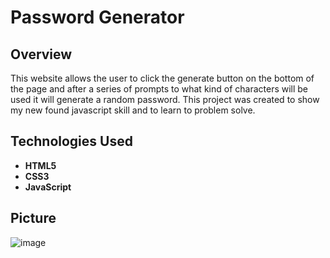 # Password Generator
## Overview 
This website allows the user to click the generate button on the bottom of the page and after a series of prompts to what kind of characters will be used it will generate a random password. This project was created to show my new found javascript skill and to learn to problem solve.
## Technologies Used 
* **HTML5**
* **CSS3**
* **JavaScript**
## Picture 
![image](https://user-images.githubusercontent.com/90347622/155922075-da53ebab-eae2-492e-9f1a-817f728a5f95.png)

